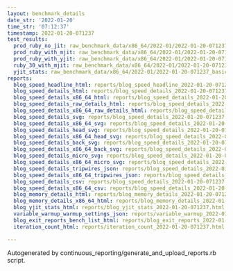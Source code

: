 ```yaml
---
layout: benchmark_details
date_str: '2022-01-20'
time_str: '07:12:37'
timestamp: 2022-01-20-071237
test_results:
  prod_ruby_no_jit: raw_benchmark_data/x86_64/2022-01/2022-01-20-071237_basic_benchmark_prod_ruby_no_jit.json
  prod_ruby_with_mjit: raw_benchmark_data/x86_64/2022-01/2022-01-20-071237_basic_benchmark_prod_ruby_with_mjit.json
  prod_ruby_with_yjit: raw_benchmark_data/x86_64/2022-01/2022-01-20-071237_basic_benchmark_prod_ruby_with_yjit.json
  ruby_30_with_mjit: raw_benchmark_data/x86_64/2022-01/2022-01-20-071237_basic_benchmark_ruby_30_with_mjit.json
  yjit_stats: raw_benchmark_data/x86_64/2022-01/2022-01-20-071237_basic_benchmark_yjit_stats.json
reports:
  blog_speed_headline_html: reports/blog_speed_headline_2022-01-20-071237.html
  blog_speed_details_html: reports/blog_speed_details_2022-01-20-071237.html
  blog_speed_details_x86_64_html: reports/blog_speed_details_2022-01-20-071237.x86_64.html
  blog_speed_details_raw_details_html: reports/blog_speed_details_2022-01-20-071237.raw_details.html
  blog_speed_details_x86_64_raw_details_html: reports/blog_speed_details_2022-01-20-071237.x86_64.raw_details.html
  blog_speed_details_svg: reports/blog_speed_details_2022-01-20-071237.svg
  blog_speed_details_x86_64_svg: reports/blog_speed_details_2022-01-20-071237.x86_64.svg
  blog_speed_details_head_svg: reports/blog_speed_details_2022-01-20-071237.head.svg
  blog_speed_details_x86_64_head_svg: reports/blog_speed_details_2022-01-20-071237.x86_64.head.svg
  blog_speed_details_back_svg: reports/blog_speed_details_2022-01-20-071237.back.svg
  blog_speed_details_x86_64_back_svg: reports/blog_speed_details_2022-01-20-071237.x86_64.back.svg
  blog_speed_details_micro_svg: reports/blog_speed_details_2022-01-20-071237.micro.svg
  blog_speed_details_x86_64_micro_svg: reports/blog_speed_details_2022-01-20-071237.x86_64.micro.svg
  blog_speed_details_tripwires_json: reports/blog_speed_details_2022-01-20-071237.tripwires.json
  blog_speed_details_x86_64_tripwires_json: reports/blog_speed_details_2022-01-20-071237.x86_64.tripwires.json
  blog_speed_details_csv: reports/blog_speed_details_2022-01-20-071237.csv
  blog_speed_details_x86_64_csv: reports/blog_speed_details_2022-01-20-071237.x86_64.csv
  blog_memory_details_html: reports/blog_memory_details_2022-01-20-071237.html
  blog_memory_details_x86_64_html: reports/blog_memory_details_2022-01-20-071237.x86_64.html
  blog_yjit_stats_html: reports/blog_yjit_stats_2022-01-20-071237.html
  variable_warmup_warmup_settings_json: reports/variable_warmup_2022-01-20-071237.warmup_settings.json
  blog_exit_reports_bench_list_html: reports/blog_exit_reports_2022-01-20-071237.bench_list.html
  iteration_count_html: reports/iteration_count_2022-01-20-071237.html

---
```

Autogenerated by continuous_reporting/generate_and_upload_reports.rb script.
